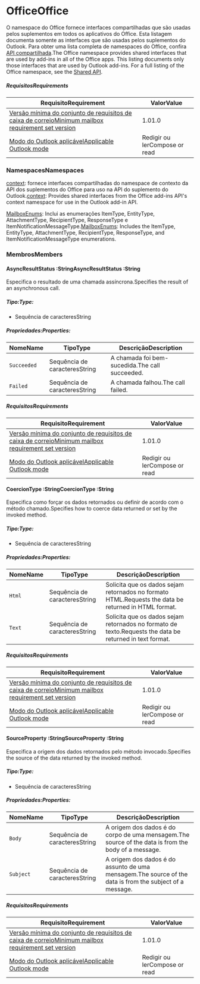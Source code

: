  

# <a name="office"></a><span data-ttu-id="f4646-101">Office</span><span class="sxs-lookup"><span data-stu-id="f4646-101">Office</span></span>

<span data-ttu-id="f4646-p101">O namespace do Office fornece interfaces compartilhadas que são usadas pelos suplementos em todos os aplicativos do Office. Esta listagem documenta somente as interfaces que são usadas pelos suplementos do Outlook. Para obter uma lista completa de namespaces do Office, confira [API compartilhada](/javascript/api/office).</span><span class="sxs-lookup"><span data-stu-id="f4646-p101">The Office namespace provides shared interfaces that are used by add-ins in all of the Office apps. This listing documents only those interfaces that are used by Outlook add-ins. For a full listing of the Office namespace, see the [Shared API](/javascript/api/office).</span></span>

##### <a name="requirements"></a><span data-ttu-id="f4646-104">Requisitos</span><span class="sxs-lookup"><span data-stu-id="f4646-104">Requirements</span></span>

|<span data-ttu-id="f4646-105">Requisito</span><span class="sxs-lookup"><span data-stu-id="f4646-105">Requirement</span></span>| <span data-ttu-id="f4646-106">Valor</span><span class="sxs-lookup"><span data-stu-id="f4646-106">Value</span></span>|
|---|---|
|[<span data-ttu-id="f4646-107">Versão mínima do conjunto de requisitos de caixa de correio</span><span class="sxs-lookup"><span data-stu-id="f4646-107">Minimum mailbox requirement set version</span></span>](/javascript/office/requirement-sets/outlook-api-requirement-sets)| <span data-ttu-id="f4646-108">1.0</span><span class="sxs-lookup"><span data-stu-id="f4646-108">1.0</span></span>|
|[<span data-ttu-id="f4646-109">Modo do Outlook aplicável</span><span class="sxs-lookup"><span data-stu-id="f4646-109">Applicable Outlook mode</span></span>](https://docs.microsoft.com/outlook/add-ins/#extension-points)| <span data-ttu-id="f4646-110">Redigir ou ler</span><span class="sxs-lookup"><span data-stu-id="f4646-110">Compose or read</span></span>|

### <a name="namespaces"></a><span data-ttu-id="f4646-111">Namespaces</span><span class="sxs-lookup"><span data-stu-id="f4646-111">Namespaces</span></span>

<span data-ttu-id="f4646-112">[context](office.context.md): fornece interfaces compartilhadas do namespace de contexto da API dos suplementos do Office para uso na API do suplemento do Outlook.</span><span class="sxs-lookup"><span data-stu-id="f4646-112">[context](office.context.md): Provides shared interfaces from the Office add-ins API's context namespace for use in the Outlook add-in API.</span></span>

<span data-ttu-id="f4646-113">[MailboxEnums](/javascript/api/outlook/office.mailboxenums.attachmenttype): Inclui as enumerações ItemType, EntityType, AttachmentType, RecipientType, ResponseType e ItemNotificationMessageType.</span><span class="sxs-lookup"><span data-stu-id="f4646-113">[MailboxEnums](/javascript/api/outlook/office.mailboxenums.attachmenttype): Includes the ItemType, EntityType, AttachmentType, RecipientType, ResponseType, and ItemNotificationMessageType enumerations.</span></span>

### <a name="members"></a><span data-ttu-id="f4646-114">Membros</span><span class="sxs-lookup"><span data-stu-id="f4646-114">Members</span></span>

####  <a name="asyncresultstatus-string"></a><span data-ttu-id="f4646-115">AsyncResultStatus :String</span><span class="sxs-lookup"><span data-stu-id="f4646-115">AsyncResultStatus :String</span></span>

<span data-ttu-id="f4646-116">Especifica o resultado de uma chamada assíncrona.</span><span class="sxs-lookup"><span data-stu-id="f4646-116">Specifies the result of an asynchronous call.</span></span>

##### <a name="type"></a><span data-ttu-id="f4646-117">Tipo:</span><span class="sxs-lookup"><span data-stu-id="f4646-117">Type:</span></span>

*   <span data-ttu-id="f4646-118">Sequência de caracteres</span><span class="sxs-lookup"><span data-stu-id="f4646-118">String</span></span>

##### <a name="properties"></a><span data-ttu-id="f4646-119">Propriedades:</span><span class="sxs-lookup"><span data-stu-id="f4646-119">Properties:</span></span>

|<span data-ttu-id="f4646-120">Nome</span><span class="sxs-lookup"><span data-stu-id="f4646-120">Name</span></span>| <span data-ttu-id="f4646-121">Tipo</span><span class="sxs-lookup"><span data-stu-id="f4646-121">Type</span></span>| <span data-ttu-id="f4646-122">Descrição</span><span class="sxs-lookup"><span data-stu-id="f4646-122">Description</span></span>|
|---|---|---|
|`Succeeded`| <span data-ttu-id="f4646-123">Sequência de caracteres</span><span class="sxs-lookup"><span data-stu-id="f4646-123">String</span></span>|<span data-ttu-id="f4646-124">A chamada foi bem-sucedida.</span><span class="sxs-lookup"><span data-stu-id="f4646-124">The call succeeded.</span></span>|
|`Failed`| <span data-ttu-id="f4646-125">Sequência de caracteres</span><span class="sxs-lookup"><span data-stu-id="f4646-125">String</span></span>|<span data-ttu-id="f4646-126">A chamada falhou.</span><span class="sxs-lookup"><span data-stu-id="f4646-126">The call failed.</span></span>|

##### <a name="requirements"></a><span data-ttu-id="f4646-127">Requisitos</span><span class="sxs-lookup"><span data-stu-id="f4646-127">Requirements</span></span>

|<span data-ttu-id="f4646-128">Requisito</span><span class="sxs-lookup"><span data-stu-id="f4646-128">Requirement</span></span>| <span data-ttu-id="f4646-129">Valor</span><span class="sxs-lookup"><span data-stu-id="f4646-129">Value</span></span>|
|---|---|
|[<span data-ttu-id="f4646-130">Versão mínima do conjunto de requisitos de caixa de correio</span><span class="sxs-lookup"><span data-stu-id="f4646-130">Minimum mailbox requirement set version</span></span>](/javascript/office/requirement-sets/outlook-api-requirement-sets)| <span data-ttu-id="f4646-131">1.0</span><span class="sxs-lookup"><span data-stu-id="f4646-131">1.0</span></span>|
|[<span data-ttu-id="f4646-132">Modo do Outlook aplicável</span><span class="sxs-lookup"><span data-stu-id="f4646-132">Applicable Outlook mode</span></span>](https://docs.microsoft.com/outlook/add-ins/#extension-points)| <span data-ttu-id="f4646-133">Redigir ou ler</span><span class="sxs-lookup"><span data-stu-id="f4646-133">Compose or read</span></span>|
####  <a name="coerciontype-string"></a><span data-ttu-id="f4646-134">CoercionType :String</span><span class="sxs-lookup"><span data-stu-id="f4646-134">CoercionType :String</span></span>

<span data-ttu-id="f4646-135">Especifica como forçar os dados retornados ou definir de acordo com o método chamado.</span><span class="sxs-lookup"><span data-stu-id="f4646-135">Specifies how to coerce data returned or set by the invoked method.</span></span>

##### <a name="type"></a><span data-ttu-id="f4646-136">Tipo:</span><span class="sxs-lookup"><span data-stu-id="f4646-136">Type:</span></span>

*   <span data-ttu-id="f4646-137">Sequência de caracteres</span><span class="sxs-lookup"><span data-stu-id="f4646-137">String</span></span>

##### <a name="properties"></a><span data-ttu-id="f4646-138">Propriedades:</span><span class="sxs-lookup"><span data-stu-id="f4646-138">Properties:</span></span>

|<span data-ttu-id="f4646-139">Nome</span><span class="sxs-lookup"><span data-stu-id="f4646-139">Name</span></span>| <span data-ttu-id="f4646-140">Tipo</span><span class="sxs-lookup"><span data-stu-id="f4646-140">Type</span></span>| <span data-ttu-id="f4646-141">Descrição</span><span class="sxs-lookup"><span data-stu-id="f4646-141">Description</span></span>|
|---|---|---|
|`Html`| <span data-ttu-id="f4646-142">Sequência de caracteres</span><span class="sxs-lookup"><span data-stu-id="f4646-142">String</span></span>|<span data-ttu-id="f4646-143">Solicita que os dados sejam retornados no formato HTML.</span><span class="sxs-lookup"><span data-stu-id="f4646-143">Requests the data be returned in HTML format.</span></span>|
|`Text`| <span data-ttu-id="f4646-144">Sequência de caracteres</span><span class="sxs-lookup"><span data-stu-id="f4646-144">String</span></span>|<span data-ttu-id="f4646-145">Solicita que os dados sejam retornados no formato de texto.</span><span class="sxs-lookup"><span data-stu-id="f4646-145">Requests the data be returned in text format.</span></span>|

##### <a name="requirements"></a><span data-ttu-id="f4646-146">Requisitos</span><span class="sxs-lookup"><span data-stu-id="f4646-146">Requirements</span></span>

|<span data-ttu-id="f4646-147">Requisito</span><span class="sxs-lookup"><span data-stu-id="f4646-147">Requirement</span></span>| <span data-ttu-id="f4646-148">Valor</span><span class="sxs-lookup"><span data-stu-id="f4646-148">Value</span></span>|
|---|---|
|[<span data-ttu-id="f4646-149">Versão mínima do conjunto de requisitos de caixa de correio</span><span class="sxs-lookup"><span data-stu-id="f4646-149">Minimum mailbox requirement set version</span></span>](/javascript/office/requirement-sets/outlook-api-requirement-sets)| <span data-ttu-id="f4646-150">1.0</span><span class="sxs-lookup"><span data-stu-id="f4646-150">1.0</span></span>|
|[<span data-ttu-id="f4646-151">Modo do Outlook aplicável</span><span class="sxs-lookup"><span data-stu-id="f4646-151">Applicable Outlook mode</span></span>](https://docs.microsoft.com/outlook/add-ins/#extension-points)| <span data-ttu-id="f4646-152">Redigir ou ler</span><span class="sxs-lookup"><span data-stu-id="f4646-152">Compose or read</span></span>|
####  <a name="sourceproperty-string"></a><span data-ttu-id="f4646-153">SourceProperty :String</span><span class="sxs-lookup"><span data-stu-id="f4646-153">SourceProperty :String</span></span>

<span data-ttu-id="f4646-154">Especifica a origem dos dados retornados pelo método invocado.</span><span class="sxs-lookup"><span data-stu-id="f4646-154">Specifies the source of the data returned by the invoked method.</span></span>

##### <a name="type"></a><span data-ttu-id="f4646-155">Tipo:</span><span class="sxs-lookup"><span data-stu-id="f4646-155">Type:</span></span>

*   <span data-ttu-id="f4646-156">Sequência de caracteres</span><span class="sxs-lookup"><span data-stu-id="f4646-156">String</span></span>

##### <a name="properties"></a><span data-ttu-id="f4646-157">Propriedades:</span><span class="sxs-lookup"><span data-stu-id="f4646-157">Properties:</span></span>

|<span data-ttu-id="f4646-158">Nome</span><span class="sxs-lookup"><span data-stu-id="f4646-158">Name</span></span>| <span data-ttu-id="f4646-159">Tipo</span><span class="sxs-lookup"><span data-stu-id="f4646-159">Type</span></span>| <span data-ttu-id="f4646-160">Descrição</span><span class="sxs-lookup"><span data-stu-id="f4646-160">Description</span></span>|
|---|---|---|
|`Body`| <span data-ttu-id="f4646-161">Sequência de caracteres</span><span class="sxs-lookup"><span data-stu-id="f4646-161">String</span></span>|<span data-ttu-id="f4646-162">A origem dos dados é do corpo de uma mensagem.</span><span class="sxs-lookup"><span data-stu-id="f4646-162">The source of the data is from the body of a message.</span></span>|
|`Subject`| <span data-ttu-id="f4646-163">Sequência de caracteres</span><span class="sxs-lookup"><span data-stu-id="f4646-163">String</span></span>|<span data-ttu-id="f4646-164">A origem dos dados é do assunto de uma mensagem.</span><span class="sxs-lookup"><span data-stu-id="f4646-164">The source of the data is from the subject of a message.</span></span>|

##### <a name="requirements"></a><span data-ttu-id="f4646-165">Requisitos</span><span class="sxs-lookup"><span data-stu-id="f4646-165">Requirements</span></span>

|<span data-ttu-id="f4646-166">Requisito</span><span class="sxs-lookup"><span data-stu-id="f4646-166">Requirement</span></span>| <span data-ttu-id="f4646-167">Valor</span><span class="sxs-lookup"><span data-stu-id="f4646-167">Value</span></span>|
|---|---|
|[<span data-ttu-id="f4646-168">Versão mínima do conjunto de requisitos de caixa de correio</span><span class="sxs-lookup"><span data-stu-id="f4646-168">Minimum mailbox requirement set version</span></span>](/javascript/office/requirement-sets/outlook-api-requirement-sets)| <span data-ttu-id="f4646-169">1.0</span><span class="sxs-lookup"><span data-stu-id="f4646-169">1.0</span></span>|
|[<span data-ttu-id="f4646-170">Modo do Outlook aplicável</span><span class="sxs-lookup"><span data-stu-id="f4646-170">Applicable Outlook mode</span></span>](https://docs.microsoft.com/outlook/add-ins/#extension-points)| <span data-ttu-id="f4646-171">Redigir ou ler</span><span class="sxs-lookup"><span data-stu-id="f4646-171">Compose or read</span></span>|